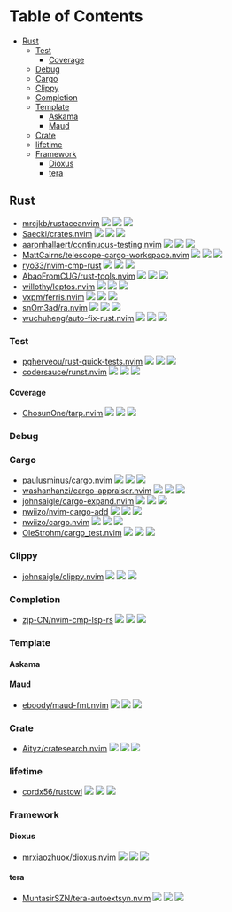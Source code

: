 # Table of Contents

<!-- toc -->

- [Rust](#rust)
  * [Test](#test)
    + [Coverage](#coverage)
  * [Debug](#debug)
  * [Cargo](#cargo)
  * [Clippy](#clippy)
  * [Completion](#completion)
  * [Template](#template)
    + [Askama](#askama)
    + [Maud](#maud)
  * [Crate](#crate)
  * [lifetime](#lifetime)
  * [Framework](#framework)
    + [Dioxus](#dioxus)
    + [tera](#tera)

<!-- tocstop -->

## Rust

- [mrcjkb/rustaceanvim](https://github.com/mrcjkb/rustaceanvim) ![](https://img.shields.io/github/stars/mrcjkb/rustaceanvim) ![](https://img.shields.io/github/last-commit/mrcjkb/rustaceanvim) ![](https://img.shields.io/github/commit-activity/y/mrcjkb/rustaceanvim)
- [Saecki/crates.nvim](https://github.com/Saecki/crates.nvim) ![](https://img.shields.io/github/stars/Saecki/crates.nvim) ![](https://img.shields.io/github/last-commit/Saecki/crates.nvim) ![](https://img.shields.io/github/commit-activity/y/Saecki/crates.nvim)
- [aaronhallaert/continuous-testing.nvim](https://github.com/aaronhallaert/continuous-testing.nvim) ![](https://img.shields.io/github/stars/aaronhallaert/continuous-testing.nvim) ![](https://img.shields.io/github/last-commit/aaronhallaert/continuous-testing.nvim) ![](https://img.shields.io/github/commit-activity/y/aaronhallaert/continuous-testing.nvim)
- [MattCairns/telescope-cargo-workspace.nvim](https://github.com/MattCairns/telescope-cargo-workspace.nvim) ![](https://img.shields.io/github/stars/MattCairns/telescope-cargo-workspace.nvim) ![](https://img.shields.io/github/last-commit/MattCairns/telescope-cargo-workspace.nvim) ![](https://img.shields.io/github/commit-activity/y/MattCairns/telescope-cargo-workspace.nvim)
- [ryo33/nvim-cmp-rust](https://github.com/ryo33/nvim-cmp-rust) ![](https://img.shields.io/github/stars/ryo33/nvim-cmp-rust) ![](https://img.shields.io/github/last-commit/ryo33/nvim-cmp-rust) ![](https://img.shields.io/github/commit-activity/y/ryo33/nvim-cmp-rust)
- [AbaoFromCUG/rust-tools.nvim](https://github.com/AbaoFromCUG/rust-tools.nvim) ![](https://img.shields.io/github/stars/AbaoFromCUG/rust-tools.nvim) ![](https://img.shields.io/github/last-commit/AbaoFromCUG/rust-tools.nvim) ![](https://img.shields.io/github/commit-activity/y/AbaoFromCUG/rust-tools.nvim)
- [willothy/leptos.nvim](https://github.com/willothy/leptos.nvim) ![](https://img.shields.io/github/stars/willothy/leptos.nvim) ![](https://img.shields.io/github/last-commit/willothy/leptos.nvim) ![](https://img.shields.io/github/commit-activity/y/willothy/leptos.nvim)
- [vxpm/ferris.nvim](https://github.com/vxpm/ferris.nvim) ![](https://img.shields.io/github/stars/vxpm/ferris.nvim) ![](https://img.shields.io/github/last-commit/vxpm/ferris.nvim) ![](https://img.shields.io/github/commit-activity/y/vxpm/ferris.nvim)
- [snOm3ad/ra.nvim](https://github.com/snOm3ad/ra.nvim) ![](https://img.shields.io/github/stars/snOm3ad/ra.nvim) ![](https://img.shields.io/github/last-commit/snOm3ad/ra.nvim) ![](https://img.shields.io/github/commit-activity/y/snOm3ad/ra.nvim)
- [wuchuheng/auto-fix-rust.nvim](https://github.com/wuchuheng/auto-fix-rust.nvim) ![](https://img.shields.io/github/stars/wuchuheng/auto-fix-rust.nvim) ![](https://img.shields.io/github/last-commit/wuchuheng/auto-fix-rust.nvim) ![](https://img.shields.io/github/commit-activity/y/wuchuheng/auto-fix-rust.nvim)

### Test

- [pgherveou/rust-quick-tests.nvim](https://github.com/pgherveou/rust-quick-tests.nvim) ![](https://img.shields.io/github/stars/pgherveou/rust-quick-tests.nvim) ![](https://img.shields.io/github/last-commit/pgherveou/rust-quick-tests.nvim) ![](https://img.shields.io/github/commit-activity/y/pgherveou/rust-quick-tests.nvim)
- [codersauce/runst.nvim](https://github.com/codersauce/runst.nvim) ![](https://img.shields.io/github/stars/codersauce/runst.nvim) ![](https://img.shields.io/github/last-commit/codersauce/runst.nvim) ![](https://img.shields.io/github/commit-activity/y/codersauce/runst.nvim)

#### Coverage

- [ChosunOne/tarp.nvim](https://github.com/ChosunOne/tarp.nvim) ![](https://img.shields.io/github/stars/ChosunOne/tarp.nvim) ![](https://img.shields.io/github/last-commit/ChosunOne/tarp.nvim) ![](https://img.shields.io/github/commit-activity/y/ChosunOne/tarp.nvim)

### Debug


### Cargo

- [paulusminus/cargo.nvim](https://github.com/paulusminus/cargo.nvim) ![](https://img.shields.io/github/stars/paulusminus/cargo.nvim) ![](https://img.shields.io/github/last-commit/paulusminus/cargo.nvim) ![](https://img.shields.io/github/commit-activity/y/paulusminus/cargo.nvim)
- [washanhanzi/cargo-appraiser.nvim](https://github.com/washanhanzi/cargo-appraiser.nvim) ![](https://img.shields.io/github/stars/washanhanzi/cargo-appraiser.nvim) ![](https://img.shields.io/github/last-commit/washanhanzi/cargo-appraiser.nvim) ![](https://img.shields.io/github/commit-activity/y/washanhanzi/cargo-appraiser.nvim)
- [johnsaigle/cargo-expand.nvim](https://github.com/johnsaigle/cargo-expand.nvim) ![](https://img.shields.io/github/stars/johnsaigle/cargo-expand.nvim) ![](https://img.shields.io/github/last-commit/johnsaigle/cargo-expand.nvim) ![](https://img.shields.io/github/commit-activity/y/johnsaigle/cargo-expand.nvim)
- [nwiizo/nvim-cargo-add](https://github.com/nwiizo/nvim-cargo-add) ![](https://img.shields.io/github/stars/nwiizo/nvim-cargo-add) ![](https://img.shields.io/github/last-commit/nwiizo/nvim-cargo-add) ![](https://img.shields.io/github/commit-activity/y/nwiizo/nvim-cargo-add)
- [nwiizo/cargo.nvim](https://github.com/nwiizo/cargo.nvim) ![](https://img.shields.io/github/stars/nwiizo/cargo.nvim) ![](https://img.shields.io/github/last-commit/nwiizo/cargo.nvim) ![](https://img.shields.io/github/commit-activity/y/nwiizo/cargo.nvim)
- [OleStrohm/cargo_test.nvim](https://github.com/OleStrohm/cargo_test.nvim) ![](https://img.shields.io/github/stars/OleStrohm/cargo_test.nvim) ![](https://img.shields.io/github/last-commit/OleStrohm/cargo_test.nvim) ![](https://img.shields.io/github/commit-activity/y/OleStrohm/cargo_test.nvim)

### Clippy

- [johnsaigle/clippy.nvim](https://github.com/johnsaigle/clippy.nvim) ![](https://img.shields.io/github/stars/johnsaigle/clippy.nvim) ![](https://img.shields.io/github/last-commit/johnsaigle/clippy.nvim) ![](https://img.shields.io/github/commit-activity/y/johnsaigle/clippy.nvim)

### Completion

- [zjp-CN/nvim-cmp-lsp-rs](https://github.com/zjp-CN/nvim-cmp-lsp-rs) ![](https://img.shields.io/github/stars/zjp-CN/nvim-cmp-lsp-rs) ![](https://img.shields.io/github/last-commit/zjp-CN/nvim-cmp-lsp-rs) ![](https://img.shields.io/github/commit-activity/y/zjp-CN/nvim-cmp-lsp-rs)

### Template

#### Askama

#### Maud

- [eboody/maud-fmt.nvim](https://github.com/eboody/maud-fmt.nvim) ![](https://img.shields.io/github/stars/eboody/maud-fmt.nvim) ![](https://img.shields.io/github/last-commit/eboody/maud-fmt.nvim) ![](https://img.shields.io/github/commit-activity/y/eboody/maud-fmt.nvim)

### Crate

- [Aityz/cratesearch.nvim](https://github.com/Aityz/cratesearch.nvim) ![](https://img.shields.io/github/stars/Aityz/cratesearch.nvim) ![](https://img.shields.io/github/last-commit/Aityz/cratesearch.nvim) ![](https://img.shields.io/github/commit-activity/y/Aityz/cratesearch.nvim)

### lifetime

- [cordx56/rustowl](https://github.com/cordx56/rustowl) ![](https://img.shields.io/github/stars/cordx56/rustowl) ![](https://img.shields.io/github/last-commit/cordx56/rustowl) ![](https://img.shields.io/github/commit-activity/y/cordx56/rustowl)


### Framework

#### Dioxus

- [mrxiaozhuox/dioxus.nvim](https://github.com/mrxiaozhuox/dioxus.nvim) ![](https://img.shields.io/github/stars/mrxiaozhuox/dioxus.nvim) ![](https://img.shields.io/github/last-commit/mrxiaozhuox/dioxus.nvim) ![](https://img.shields.io/github/commit-activity/y/mrxiaozhuox/dioxus.nvim)

#### tera

- [MuntasirSZN/tera-autoextsyn.nvim](https://github.com/MuntasirSZN/tera-autoextsyn.nvim) ![](https://img.shields.io/github/stars/MuntasirSZN/tera-autoextsyn.nvim) ![](https://img.shields.io/github/last-commit/MuntasirSZN/tera-autoextsyn.nvim) ![](https://img.shields.io/github/commit-activity/y/MuntasirSZN/tera-autoextsyn.nvim)
